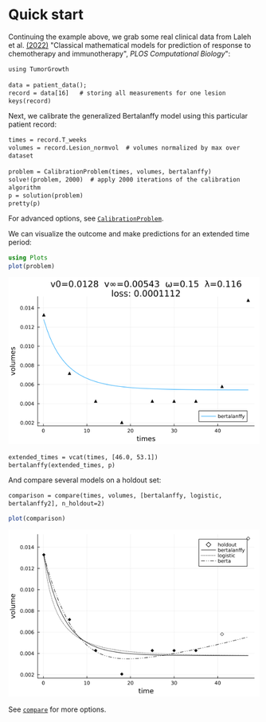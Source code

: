 # Quick start

Continuing the example above, we grab some real clinical data from Laleh et
al. [(2022)](https://doi.org/10.1371/journal.pcbi.1009822) "Classical mathematical models
for prediction of response to chemotherapy and immunotherapy", *PLOS Computational
Biology*":

```@example overview
using TumorGrowth

data = patient_data();
record = data[16]   # storing all measurements for one lesion
keys(record)
```

Next, we calibrate the generalized Bertalanffy model using this particular patient record:

```@example overview
times = record.T_weeks
volumes = record.Lesion_normvol  # volumes normalized by max over dataset

problem = CalibrationProblem(times, volumes, bertalanffy)
solve!(problem, 2000)  # apply 2000 iterations of the calibration algorithm
p = solution(problem)
pretty(p)
```
For advanced  options, see [`CalibrationProblem`](@ref).

We can visualize the outcome and make predictions for an extended time period:

```julia
using Plots
plot(problem)
```

![](assets/bertalanffy.png)

```@example overview
extended_times = vcat(times, [46.0, 53.1])
bertalanffy(extended_times, p)
```

And compare several models on a holdout set:

```@example overview
comparison = compare(times, volumes, [bertalanffy, logistic, bertalanffy2], n_holdout=2)
```

```julia
plot(comparison)
```

![](assets/comparison.png)

See [`compare`](@ref) for more options.
